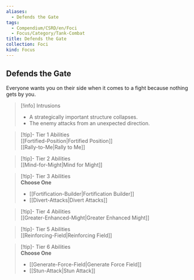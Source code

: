 ```yaml
---
aliases:
  - Defends the Gate
tags:
  - Compendium/CSRD/en/Foci
  - Focus/Category/Tank-Combat
title: Defends the Gate
collection: Foci
kind: Focus
---
```

## Defends the Gate  
Everyone wants you on their side when it comes to a fight because nothing gets by you.  

>[!info] Intrusions  
>- A strategically important structure collapses.  
>- The enemy attacks from an unexpected direction.  


>[!tip]- Tier 1 Abilities  
> [[Fortified-Position|Fortified Position]]  
> [[Rally-to-Me|Rally to Me]]  


>[!tip]- Tier 2 Abilities  
> [[Mind-for-Might|Mind for Might]]  


>[!tip]- Tier 3 Abilities  
> **Choose One**  
>- [[Fortification-Builder|Fortification Builder]]  
>- [[Divert-Attacks|Divert Attacks]]  


>[!tip]- Tier 4 Abilities  
> [[Greater-Enhanced-Might|Greater Enhanced Might]]  


>[!tip]- Tier 5 Abilities  
> [[Reinforcing-Field|Reinforcing Field]]  


>[!tip]- Tier 6 Abilities  
> **Choose One**  
>- [[Generate-Force-Field|Generate Force Field]]  
>- [[Stun-Attack|Stun Attack]]